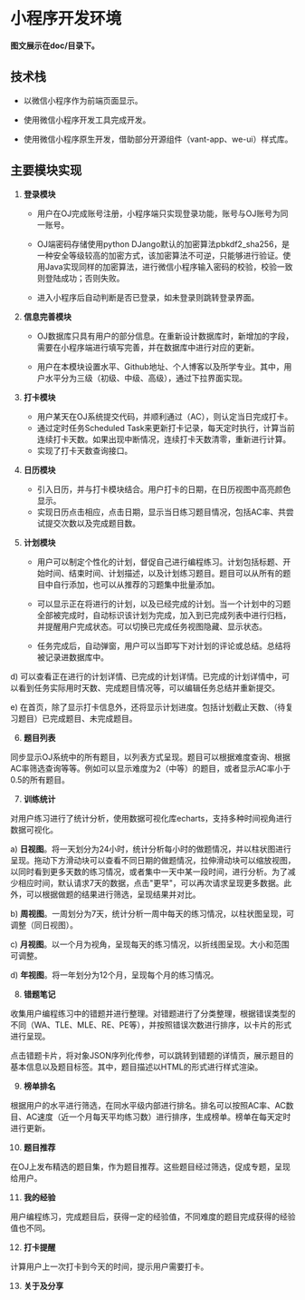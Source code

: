 

# **小程序开发环境**

**图文展示在doc/目录下。**

## **技术栈**

- 以微信小程序作为前端页面显示。

- 使用微信小程序开发工具完成开发。

- 使用微信小程序原生开发，借助部分开源组件（vant-app、we-ui）样式库。

## **主要模块实现**

1. **登录模块**

   - 用户在OJ完成账号注册，小程序端只实现登录功能，账号与OJ账号为同一账号。

   - OJ端密码存储使用python
     DJango默认的加密算法pbkdf2_sha256，是一种安全等级较高的加密方式，该加密算法不可逆，只能够进行验证。使用Java实现同样的加密算法，进行微信小程序输入密码的校验，校验一致则登陆成功；否则失败。

   - 进入小程序后自动判断是否已登录，如未登录则跳转登录界面。


2. **信息完善模块**

   - OJ数据库只具有用户的部分信息。在重新设计数据库时，新增加的字段，需要在小程序端进行填写完善，并在数据库中进行对应的更新。

   - 用户在本模块设置水平、Github地址、个人博客以及所学专业。其中，用户水平分为三级（初级、中级、高级），通过下拉界面实现。


3. **打卡模块**
   - 用户某天在OJ系统提交代码，并顺利通过（AC），则认定当日完成打卡。
   - 通过定时任务Scheduled
     Task来更新打卡记录，每天定时执行，计算当前连续打卡天数。如果出现中断情况，连续打卡天数清零，重新进行计算。
   - 实现了打卡天数查询接口。

4. **日历模块**
   - 引入日历，并与打卡模块结合。用户打卡的日期，在日历视图中高亮颜色显示。
   - 实现日历点击相应，点击日期，显示当日练习题目情况，包括AC率、共尝试提交次数以及完成题目数。



5. **计划模块**

   - 用户可以制定个性化的计划，督促自己进行编程练习。计划包括标题、开始时间、结束时间、计划描述，以及计划练习题目。题目可以从所有的题目中自行添加，也可以从推荐的习题集中批量添加。


   - 可以显示正在将进行的计划，以及已经完成的计划。当一个计划中的习题全部被完成时，自动标识该计划为完成，加入到已完成列表中进行归档，并提醒用户完成状态。可以切换已完成任务视图隐藏、显示状态。
   - 任务完成后，自动弹窗，用户可以当即写下对计划的评论或总结。总结将被记录进数据库中。

d)  可以查看正在进行的计划详情、已完成的计划详情。已完成的计划详情中，可以看到任务实际用时天数、完成题目情况等，可以编辑任务总结并重新提交。


e)  在首页，除了显示打卡信息外，还将显示计划进度。包括计划截止天数、（待复习题目）已完成题目、未完成题目。


6. **题目列表**

同步显示OJ系统中的所有题目，以列表方式呈现。题目可以根据难度查询、根据AC率筛选查询等等。例如可以显示难度为2（中等）的题目，或者显示AC率小于0.5的所有题目。


7. **训练统计**

对用户练习进行了统计分析，使用数据可视化库echarts，支持多种时间视角进行数据可视化。

a)  **日视图**。将一天划分为24小时，统计分析每小时的做题情况，并以柱状图进行呈现。拖动下方滑动块可以查看不同日期的做题情况，拉伸滑动块可以缩放视图，以同时看到更多天数的练习情况，或者集中一天中某一段时间，进行分析。为了减少相应时间，默认请求7天的数据，点击"更早"，可以再次请求呈现更多数据。此外，可以根据做题的结果进行筛选，呈现结果并对比。


b)  **周视图**。一周划分为7天，统计分析一周中每天的练习情况，以柱状图呈现，可调整（同日视图）。


c)  **月视图**。以一个月为视角，呈现每天的练习情况，以折线图呈现。大小和范围可调整。


d)  **年视图**。将一年划分为12个月，呈现每个月的练习情况。

8. **错题笔记**

收集用户编程练习中的错题并进行整理。对错题进行了分类整理，根据错误类型的不同（WA、TLE、MLE、RE、PE等），并按照错误次数进行排序，以卡片的形式进行呈现。


点击错题卡片，将对象JSON序列化传参，可以跳转到错题的详情页，展示题目的基本信息以及题目标签。其中，题目描述以HTML的形式进行样式渲染。

9. **榜单排名**

根据用户的水平进行筛选，在同水平级内部进行排名。排名可以按照AC率、AC数目、AC速度（近一个月每天平均练习数）进行排序，生成榜单。榜单在每天定时进行更新。


10.  **题目推荐**

在OJ上发布精选的题目集，作为题目推荐。这些题目经过筛选，促成专题，呈现给用户。


11.  **我的经验**

用户编程练习，完成题目后，获得一定的经验值，不同难度的题目完成获得的经验值也不同。


12.  **打卡提醒**

计算用户上一次打卡到今天的时间，提示用户需要打卡。

13. **关于及分享**


